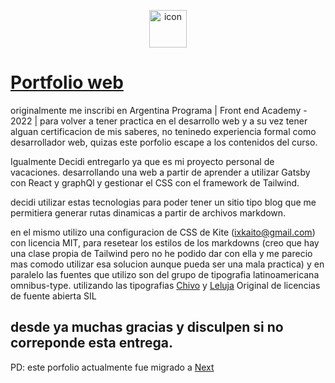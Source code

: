 <p align="center">
    <img alt="icon" src="[./assets/images/icon.png](https://santitfg.github.io/static/icon-fd6c8b170dc6477d570b388577bef440.png)" width="60" />

</p>

# [Portfolio web](https://santitfg.github.io/) 


originalmente me inscribi en Argentina Programa | Front end Academy - 2022 | para volver a tener practica en el desarrollo web y a su vez tener alguan certificacion de mis saberes, no teninedo experiencia formal como desarrollador web, quizas este porfolio escape a los contenidos del curso.

Igualmente Decidi entregarlo ya que es mi proyecto personal de vacaciones. desarrollando una web a partir de aprender a utilizar Gatsby con  React y graphQl y gestionar el CSS con el framework de Tailwind.

decidi utilizar estas tecnologias para poder tener un sitio tipo blog que me permitiera generar rutas dinamicas a partir de archivos markdown.

en el mismo utilizo una configuracion de CSS de Kite (ixkaito@gmail.com) con licencia MIT, para resetear los estilos de los markdowns (creo que hay una clase propia de Tailwind pero no he podido dar con ella y me parecio mas comodo utilizar esa solucion aunque pueda ser una mala practica)
y en paralelo las fuentes que utilizo son del grupo de tipografia latinoamericana omnibus-type.
utilizando las tipografias [Chivo](https://www.omnibus-type.com/fonts/chivo/) y [Leluja](https://www.omnibus-type.com/fonts/leluja-original/) Original de licencias de fuente abierta SIL 

## desde ya muchas gracias y disculpen si no correponde esta entrega.
  



PD: este porfolio actualmente fue migrado a [Next](https://github.com/santitfg/next-blog)

